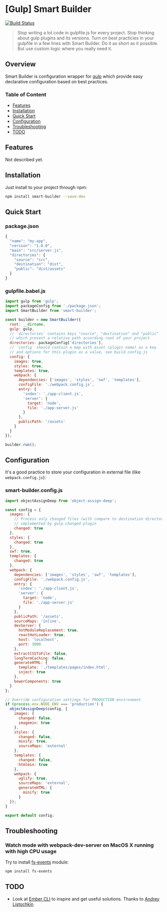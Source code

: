 # [Gulp] Smart Builder

[![Build Status](http://img.shields.io/travis/DenisIzmaylov/gulp-smart-builder/master.svg?style=flat-square)](http://travis-ci.org/DenisIzmaylov/gulp-smart-builder)

> Stop writing a lot code in gulpfile.js for every project.
> Stop thinking about gulp plugins and its versions.
> Turn on best practicies in your gulpfile in a few lines with Smart Builder. 
> Do it as short as it possible.
> But use custom logic where you really need it.

## Overview

Smart Builder is configuration wrapper for [gulp](https://github.com/gulpjs/gulp) which provide easy declarative configuration based on best practices.

### Table of Content
 * [Features](#features)
 * [Installation](#installation)
 * [Quick Start](#quick-start)
 * [Configuration](#configuration)
 * [Troubleshooting](#troubleshooting)
 * [TODO](#TODO)

## Features

Not described yet.

## Installation

Just install to your project through npm:
```bash
npm install smart-builder --save-dev
```

## Quick Start

### package.json

```javascript
{
  "name": "my-app",
  "version": "1.0.0",
  "main": "src/server.js",
  "directories": {
    "source": "src",
    "destination": "dist",
    "public": "dist/assets"
  }
}
```

### gulpfile.babel.js

```javascript
import gulp from 'gulp';
import packageConfig from './package.json';
import SmartBuilder from 'smart-builder';

const builder = new SmartBuilder({
  root: __dirname,
  gulp: gulp,
  // `directories` contains keys "source", "destination" and "public"
  // which present a relative path according root of your project
  directories: packageConfig['directories'],
  // `config` should contain a map with asset (plugin name) as a key  
  // and options for this plugin as a value, see build.config.js
  config: {
    images: true,
    styles: true,
    templates: true,
    webpack: {
      dependencies: ['images', 'styles', 'swf', 'templates'],
      configFile: './webpack.config.js',
      entry: {
        'index': './app-client.js',
        'server': {
          target: 'node',
          file: './app-server.js'
        }
      },
      publicPath: '/assets'
    }
  }
});

builder.run();
```

## Configuration

It's a good practice to store your configuration in external file (like `webpack.config.js`):

### smart-builder.config.js

```javascript
import objectAssignDeep from 'object-assign-deep';

const config = {
  images: {
    // Process only changed files (with compare to destination directory)
    // implemented by gulp-changed plugin
    changed: true
  },
  styles: {
    changed: true
  },
  swf: true,
  templates: {
    changed: true
  },
  webpack: {
    dependencies: ['images', 'styles', 'swf', 'templates'],
    configFile: './webpack.config.js',
    entry: {
      'index': './app-client.js',
      'server': {
        target: 'node',
        file: './app-server.js'
      }
    },
    publicPath: '/assets',
    sourceMaps: 'inline',
    devServer: {
      hotModuleReplacement: true,
      reactHotLoader: true,
      host: 'localhost',
      port: 3000
    },
    extractCSSToFile: false,
    longTermCaching: false,
    generateHTML: {
      template: './templates/pages/index.html',
      inject: true
    },
    bowerComponents: true
  }
};

// Override configuration settings for PRODUCTION environment
if (process.env.NODE_ENV === 'production') {
  objectAssignDeep(config, {
    images: {
      changed: false,
      imagemin: true
    },
    styles: {
      changed: false,
      minify: true,
      sourceMaps: 'external'
    },
    templates: {
      changed: false,
      htmlmin: true
    },
    webpack: {
      uglify: true,
      sourceMaps: 'external',
      generateHTML: {
        minify: true
      }
  });
}

export default config;
```

## Troubleshooting

### Watch mode with webpack-dev-server on MacOS X running with high CPU usage

Try to install [fs-events](https://github.com/strongloop/fsevents) module:
```bash
npm install fs-events
```

## TODO

 * Look at [Ember CLI](http://www.ember-cli.com/user-guide/) to inspire and get useful solutions. Thanks to [Andrey Listochkin](https://github.com/listochkin)
